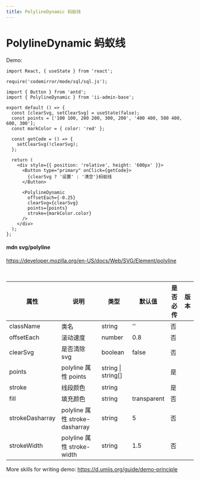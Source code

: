 ```yaml
---
title: PolylineDynamic 蚂蚁线
---
```


# PolylineDynamic 蚂蚁线

Demo:

```tsx
import React, { useState } from 'react';

require('codemirror/mode/sql/sql.js');

import { Button } from 'antd';
import { PolylineDynamic } from 'ii-admin-base';

export default () => {
  const [clearSvg, setClearSvg] = useState(false);
  const points = ['100 100, 200 200, 300, 200', '400 400, 500 400, 600, 300'];
  const markColor = { color: 'red' };

  const getCode = () => {
    setClearSvg(!clearSvg);
  };

  return (
    <div style={{ position: 'relative', height: '600px' }}>
      <Button type="primary" onClick={getCode}>
        {clearSvg ? '设置' : '清空'}蚂蚁线
      </Button>

      <PolylineDynamic
        offsetEach={-0.25}
        clearSvg={clearSvg}
        points={points}
        stroke={markColor.color}
      />
    </div>
  );
};
```

#### mdn svg/polyline

https://developer.mozilla.org/en-US/docs/Web/SVG/Element/polyline

<br />

| 属性            | 说明                           | 类型               | 默认值      | 是否必传 | 版本 |
| --------------- | ------------------------------ | ------------------ | ----------- | -------- | ---- |
| className       | 类名                           | string             | ''          | 否       |      |
| offsetEach      | 滚动速度                       | number             | 0.8         | 否       |      |
| clearSvg        | 是否清除 svg                   | boolean            | false       | 否       |      |
| points          | polyline 属性 points           | string \| string[] |             | 是       |      |
| stroke          | 线段颜色                       | string             |             | 是       |      |
| fill            | 填充颜色                       | string             | transparent | 否       |      |
| strokeDasharray | polyline 属性 stroke-dasharray | string             | 5           | 否       |      |
| strokeWidth     | polyline 属性 stroke-width     | string             | 1.5         | 否       |      |

More skills for writing demo: https://d.umijs.org/guide/demo-principle
